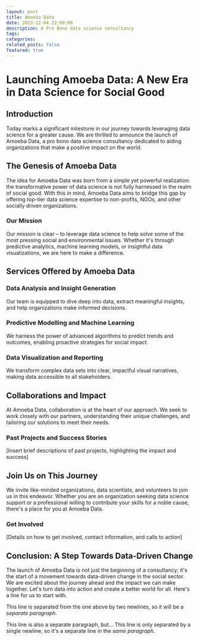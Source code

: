 ```yaml
---
layout: post
title: Amoeba Data
date: 2023-12-04 22:09:00
description: A Pro Bono data science consultancy
tags: 
categories:
related_posts: false
featured: true
---
```

# Launching Amoeba Data: A New Era in Data Science for Social Good

## Introduction
Today marks a significant milestone in our journey towards leveraging data science for a greater cause. We are thrilled to announce the launch of Amoeba Data, a pro bono data science consultancy dedicated to aiding organizations that make a positive impact on the world.

## The Genesis of Amoeba Data
The idea for Amoeba Data was born from a simple yet powerful realization: the transformative power of data science is not fully harnessed in the realm of social good. With this in mind, Amoeba Data aims to bridge this gap by offering top-tier data science expertise to non-profits, NGOs, and other socially driven organizations.

### Our Mission
Our mission is clear – to leverage data science to help solve some of the most pressing social and environmental issues. Whether it's through predictive analytics, machine learning models, or insightful data visualizations, we are here to make a difference.

## Services Offered by Amoeba Data

### Data Analysis and Insight Generation
Our team is equipped to dive deep into data, extract meaningful insights, and help organizations make informed decisions.

### Predictive Modelling and Machine Learning
We harness the power of advanced algorithms to predict trends and outcomes, enabling proactive strategies for social impact.

### Data Visualization and Reporting
We transform complex data sets into clear, impactful visual narratives, making data accessible to all stakeholders.

## Collaborations and Impact
At Amoeba Data, collaboration is at the heart of our approach. We seek to work closely with our partners, understanding their unique challenges, and tailoring our solutions to meet their needs.

### Past Projects and Success Stories
[Insert brief descriptions of past projects, highlighting the impact and success]

## Join Us on This Journey
We invite like-minded organizations, data scientists, and volunteers to join us in this endeavor. Whether you are an organization seeking data science support or a professional willing to contribute your skills for a noble cause, there's a place for you at Amoeba Data.

### Get Involved
[Details on how to get involved, contact information, and calls to action]

## Conclusion: A Step Towards Data-Driven Change
The launch of Amoeba Data is not just the beginning of a consultancy; it's the start of a movement towards data-driven change in the social sector. We are excited about the journey ahead and the impact we can make together. Let's turn data into action and create a better world for all.
Here's a line for us to start with.

This line is separated from the one above by two newlines, so it will be a *separate paragraph*.

This line is also a separate paragraph, but...
This line is only separated by a single newline, so it's a separate line in the *same paragraph*.
